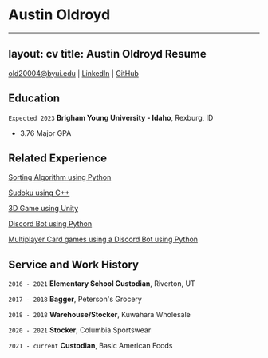 # Austin Oldroyd

---
layout: cv
title: Austin Oldroyd Resume
---

<div id="webaddress">
<a href="old20004@byui.edu">old20004@byui.edu</a>
| <a href="https://www.linkedin.com/in/austin-oldroyd-92b22b1a7">LinkedIn</a>
| <a href="https://github.com/yeckron">GitHub</a>
</div>

<!-- https://www.monique.tech/the-art-of-markdown -->

## Education

`Expected 2023`
__Brigham Young University - Idaho__, Rexburg, ID

- 3.76 Major GPA

## Related Experience

<a href="https://github.com/pondels/SortingVisualizer">Sorting Algorithm using Python</a>

<a href="https://github.com/pondels/Sudoku_Game">Sudoku using C++</a>

<a href="https://github.com/pondels/Top-Down-Adventure-Game">3D Game using Unity</a>

<a href="https://github.com/pondels/MathBot">Discord Bot using Python</a>

<a href="https://github.com/pondels/Card-Bot">Multiplayer Card games using a Discord Bot using Python</a>

## Service and Work History

`2016 - 2021`
__Elementary School Custodian__, Riverton, UT

`2017 - 2018`
__Bagger__, Peterson's Grocery

`2018 - 2018`
__Warehouse/Stocker__, Kuwahara Wholesale

`2020 - 2021`
__Stocker__, Columbia Sportswear

`2021 - current`
__Custodian__, Basic American Foods 

<!-- ### Footer

Last updated: May 2013 -->


